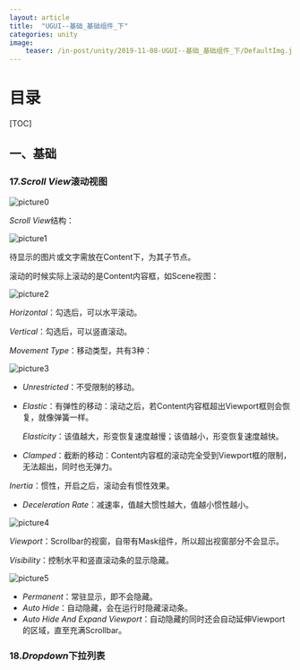 ```yaml
---
layout: article
title:  "UGUI--基础_基础组件_下"
categories: unity
image:
    teaser: /in-post/unity/2019-11-08-UGUI--基础_基础组件_下/DefaultImg.jpg
---
```


# 目录

[TOC]

## 一、基础

### 17.*Scroll View*滚动视图

![picture0](https://huskytgame.github.io/images/in-post/unity/2019-11-08-UGUI--基础_基础组件_下/ScreenShot000.png)

*Scroll View*结构：

![picture1](https://huskytgame.github.io/images/in-post/unity/2019-11-08-UGUI--基础_基础组件_下/ScreenShot001.png)

待显示的图片或文字需放在Content下，为其子节点。

滚动的时候实际上滚动的是Content内容框，如Scene视图：

![picture2](https://huskytgame.github.io/images/in-post/unity/2019-11-08-UGUI--基础_基础组件_下/ScreenShot002.png)

*Horizontal*：勾选后，可以水平滚动。

*Vertical*：勾选后，可以竖直滚动。

*Movement Type*：移动类型，共有3种：

![picture3](https://huskytgame.github.io/images/in-post/unity/2019-11-08-UGUI--基础_基础组件_下/ScreenShot003.png)

- *Unrestricted*：不受限制的移动。

- *Elastic*：有弹性的移动：滚动之后，若Content内容框超出Viewport框则会恢复，就像弹簧一样。

  *Elasticity*：该值越大，形变恢复速度越慢；该值越小，形变恢复速度越快。

- *Clamped*：截断的移动：Content内容框的滚动完全受到Viewport框的限制，无法超出，同时也无弹力。

*Inertia*：惯性，开启之后，滚动会有惯性效果。

- *Deceleration Rate*：减速率，值越大惯性越大，值越小惯性越小。

![picture4](https://huskytgame.github.io/images/in-post/unity/2019-11-08-UGUI--基础_基础组件_下/ScreenShot004.png)

*Viewport*：Scrollbar的视窗，自带有Mask组件，所以超出视窗部分不会显示。

*Visibility*：控制水平和竖直滚动条的显示隐藏。

![picture5](https://huskytgame.github.io/images/in-post/unity/2019-11-08-UGUI--基础_基础组件_下/ScreenShot005.png)

- *Permanent*：常驻显示，即不会隐藏。
- *Auto Hide*：自动隐藏，会在运行时隐藏滚动条。
- *Auto Hide And Expand Viewport*：自动隐藏的同时还会自动延伸Viewport的区域，直至充满Scrollbar。

### 18.*Dropdown*下拉列表

